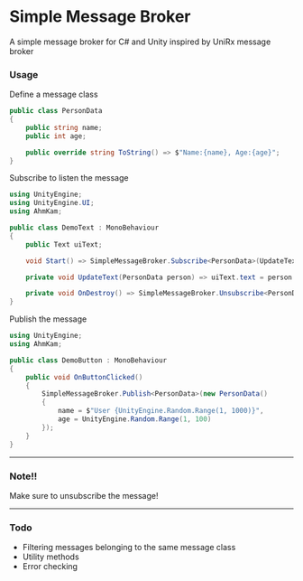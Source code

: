 # Simple Message Broker

A simple message broker for C# and Unity inspired by UniRx message broker

### Usage

Define a message class
```csharp
public class PersonData
{
    public string name;
    public int age;

    public override string ToString() => $"Name:{name}, Age:{age}";
}
```

Subscribe to listen the message
``` csharp
using UnityEngine;
using UnityEngine.UI;
using AhmKam;

public class DemoText : MonoBehaviour
{
    public Text uiText;

    void Start() => SimpleMessageBroker.Subscribe<PersonData>(UpdateText);

    private void UpdateText(PersonData person) => uiText.text = person.ToString();

    private void OnDestroy() => SimpleMessageBroker.Unsubscribe<PersonData>(UpdateText);
}

```

Publish the message
``` csharp
using UnityEngine;
using AhmKam;

public class DemoButton : MonoBehaviour
{
    public void OnButtonClicked()
    {
        SimpleMessageBroker.Publish<PersonData>(new PersonData()
        {
            name = $"User {UnityEngine.Random.Range(1, 1000)}",
            age = UnityEngine.Random.Range(1, 100)
        });
    }
}
```
-------------
### Note!!

Make sure to unsubscribe the message!

-------------
### Todo
- Filtering messages belonging to the same message class
- Utility methods
- Error checking